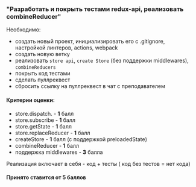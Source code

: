 ### "Разработать и покрыть тестами redux-api, реализовать combineReducer"

Необходимо:

- создать новый проект, инициализировать его с .gitignore, настройкой линтеров, actions, webpack
- создать новую ветку
- реализовать `store api`, `create Store` (без поддержки middlewares), `combineReducers `
- покрыть код тестами
- сделать пуллреквест
- сбросить ссылку на пуллреквест в чат с преподавателем

<!-- v -->

#### Критерии оценки:

- store.dispatch. - **1** балл
- store.subscribe - **1** балл
- store.getState - **1** балл
- store.replaceReducer - **1** балл
- createStore - **1** балл (с поддержкой preloadedState)
- combineReducer - **1** балл
- поддержка middlewares - **3** балла

Реализация включает в себя - код + тесты ( код без тестов = нет кода)

#### Принято ставится от 5 баллов
